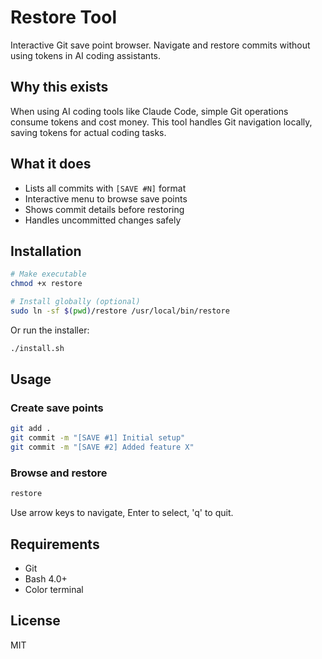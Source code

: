 # Restore Tool

Interactive Git save point browser. Navigate and restore commits without using tokens in AI coding assistants.

## Why this exists

When using AI coding tools like Claude Code, simple Git operations consume tokens and cost money. This tool handles Git navigation locally, saving tokens for actual coding tasks.

## What it does

- Lists all commits with `[SAVE #N]` format
- Interactive menu to browse save points
- Shows commit details before restoring
- Handles uncommitted changes safely

## Installation

```bash
# Make executable
chmod +x restore

# Install globally (optional)
sudo ln -sf $(pwd)/restore /usr/local/bin/restore
```

Or run the installer:
```bash
./install.sh
```

## Usage

### Create save points
```bash
git add .
git commit -m "[SAVE #1] Initial setup"
git commit -m "[SAVE #2] Added feature X"
```

### Browse and restore
```bash
restore
```

Use arrow keys to navigate, Enter to select, 'q' to quit.

## Requirements

- Git
- Bash 4.0+
- Color terminal

## License

MIT